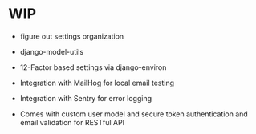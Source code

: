 # WIP

- figure out settings organization

- django-model-utils
- 12-Factor based settings via django-environ

- Integration with MailHog for local email testing

- Integration with Sentry for error logging

- Comes with custom user model and secure token authentication and email validation for RESTful API
